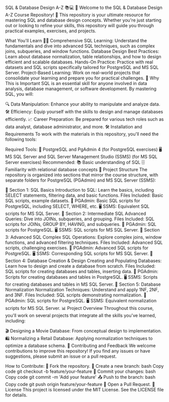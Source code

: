 SQL & Database Design A-Z 📚💻
🎉 Welcome to the SQL & Database Design A-Z Course Repository! 🎉
This repository is your ultimate resource for mastering SQL and database design concepts. Whether you're just starting out or looking to refine your skills, this repository will guide you through practical examples, exercises, and projects.

What You'll Learn 🧑‍💻
Comprehensive SQL Learning: Understand the fundamentals and dive into advanced SQL techniques, such as complex joins, subqueries, and window functions.
Database Design Best Practices: Learn about database normalization, table relationships, and how to design efficient and scalable databases.
Hands-On Practice: Practice with real datasets and SQL scripts specifically tailored for PostgreSQL and MS SQL Server.
Project-Based Learning: Work on real-world projects that consolidate your learning and prepare you for practical challenges.
🚀 Why This is Important
SQL is an essential skill for anyone involved in data analysis, database management, or software development. By mastering SQL, you will:

🔍 Data Manipulation: Enhance your ability to manipulate and analyze data.
🛠️ Efficiency: Equip yourself with the skills to design and manage databases efficiently.
📈 Career Preparation: Be prepared for various tech roles such as data analyst, database administrator, and more.
🛠️ Installation and Requirements
To work with the materials in this repository, you'll need the following tools:

Required Tools:
🐘 PostgreSQL and PgAdmin 4 (for PostgreSQL exercises)
🖥️ MS SQL Server and SQL Server Management Studio (SSMS) (for MS SQL Server exercises)
Recommended:
📚 Basic understanding of SQL
🗄️ Familiarity with relational database concepts
📂 Project Structure
The repository is organized into sections that mirror the course structure, with separate folders for PostgreSQL (PGAdmin) and MS SQL Server (SSMS):

📁 Section 1: SQL Basics
Introduction to SQL: Learn the basics, including SELECT statements, filtering data, and basic functions.
Files Included: Basic SQL scripts, example datasets.
🐘 PGAdmin: Basic SQL scripts for PostgreSQL, including SELECT, WHERE, etc.
🖥️ SSMS: Equivalent SQL scripts for MS SQL Server.
📁 Section 2: Intermediate SQL
Advanced Queries: Dive into JOINs, subqueries, and grouping.
Files Included: SQL scripts for JOINs, GROUP BY, HAVING, and subqueries.
🐘 PGAdmin: SQL scripts for PostgreSQL.
🖥️ SSMS: SQL scripts for MS SQL Server.
📁 Section 3: Advanced SQL
Complex SQL Operations: Explore complex joins, window functions, and advanced filtering techniques.
Files Included: Advanced SQL scripts, challenging exercises.
🐘 PGAdmin: Advanced SQL scripts for PostgreSQL.
🖥️ SSMS: Corresponding SQL scripts for MS SQL Server.
📁 Section 4: Database Creation & Design
Creating and Populating Databases: Learn how to design and create a database from scratch.
Files Included: SQL scripts for creating databases and tables, inserting data.
🐘 PGAdmin: Scripts for creating databases and tables in PostgreSQL.
🖥️ SSMS: Scripts for creating databases and tables in MS SQL Server.
📁 Section 5: Database Normalization
Normalization Techniques: Understand and apply 1NF, 2NF, and 3NF.
Files Included: SQL scripts demonstrating normalization.
🐘 PGAdmin: SQL scripts for PostgreSQL.
🖥️ SSMS: Equivalent normalization scripts for MS SQL Server.
📊 Project Overview
Throughout this course, you'll work on several projects that integrate all the skills you've learned, including:

🎬 Designing a Movie Database: From conceptual design to implementation.
🛍️ Normalizing a Retail Database: Applying normalization techniques to optimize a database schema.
🤝 Contributing and Feedback
We welcome contributions to improve this repository! If you find any issues or have suggestions, please submit an issue or a pull request.

How to Contribute:
🍴 Fork the repository.
🌿 Create a new branch:
bash
Copy code
git checkout -b feature/your-feature
💾 Commit your changes:
bash
Copy code
git commit -m 'Add your feature'
📤 Push to the branch:
bash
Copy code
git push origin feature/your-feature
🔁 Open a Pull Request.
📜 License
This project is licensed under the MIT License. See the LICENSE file for details.
